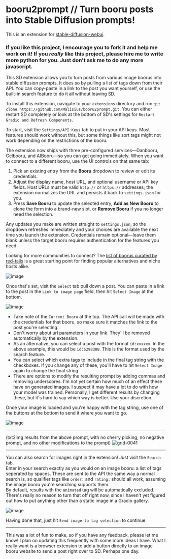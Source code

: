 # booru2prompt // Turn booru posts into Stable Diffusion prompts!

This is an extension for [stable-diffusion-webui](https://github.com/AUTOMATIC1111/stable-diffusion-webui).

### If you like this project, I encourage you to fork it and help me work on it! If you *really* like this project, please hire me to write more python for you. Just don't ask me to do any more javascript.

This SD extension allows you to turn posts from various image boorus into stable diffusion prompts. It does so by pulling a list of tags down from their API. You can copy-paste in a link to the post you want yourself, or use the built-in search feature to do it all without leaving SD.

To install this extension, navigate to your `extensions` directory and run `git clone https://github.com/Malisius/booru2prompt.git`. You can either restart SD completely or look at the bottom of SD's settings for `Restart Gradio and Refresh Components`. 

To start, visit the `Settings/API Keys` tab to put in your API keys. Most features should work without this, but some things like sort tags might not work depending on the restrictions of the booru.

The extension now ships with three pre-configured services—Danbooru, Gelbooru, and AIBooru—so you can get going immediately. When you want to connect to a different booru, use the UI controls on that same tab:

1. Pick an existing entry from the **Booru** dropdown to review or edit its credentials.
2. Adjust the display name, host URL, and optional username or API key fields. Host URLs must be valid `http://` or `https://` addresses; the extension normalizes the URL and persists it back to `settings.json` for you.
3. Press **Save Booru** to update the selected entry, **Add as New Booru** to clone the form into a brand-new slot, or **Remove Booru** if you no longer need the selection.

Any updates you make are written straight to `settings.json`, so the dropdown refreshes immediately and your choices are available the next time you launch the extension. Credentials remain optional—leave them blank unless the target booru requires authentication for the features you need.

Looking for more communities to connect? The [list of boorus curated by red-tails](https://github.com/red-tails/list-of-boorus) is a great starting point for finding popular alternatives and niche hosts alike.
  
![image](https://user-images.githubusercontent.com/6227122/202934555-5eb73c22-aa8c-4757-b122-c47e6b7e7964.png)

Once that's set, visit the `Select` tab pull down a post. You can paste in a link to the post in the `Link to image page` field, then hit `Select Image` at the bottom.  
  
![image](https://user-images.githubusercontent.com/6227122/202934902-a990e190-cb51-451c-89ba-0c61c7ac3cf4.png)
  
- Take note of the `Current Booru` at the top. The API call will be made with the credentials for that booru, so make sure it matches the link to the post you're selecting.
- Don't worry about url parameters in your link. They'll be removed automatically by the extension.
- As an alternative, you can select a post with the format `id:xxxxxx`. In the above axample, this would be `id:5298308`. This is the format used by the search feature.
- You can select which extra tags to include in the final tag string with the checkboxes. If you change any of these, you'll have to hit `Select Image` again to change the final string.
- There are options to modify the resulting prompt by adding commas and removing underscores. I'm not yet certain how much of an effect these have on generated images. I suspect it may have a lot to do with how your model was trained. Personally, I get different results by changing these, but it's hard to say which way is better. Use your discretion.
  
Once your image is loaded and you're happy with the tag string, use one of the buttons at the bottom to send it where you want to go.  
  
  ![image](https://user-images.githubusercontent.com/6227122/202936317-c1d6741a-d6e3-43de-8d83-c6ca78ea92f2.png)
  
---
  
(txt2img results from the above prompt, with no cherry picking, no negative prompt, and no other modifications to the prompt)
![grid-0041](https://user-images.githubusercontent.com/6227122/202936978-4850e02c-cf41-4a23-a0ba-cf33fc78b0e8.png)  

---
   
You can also search for images right in the extension! Just visit the `Search` tab.  
Enter in your search exactly as you would on an image booru: a list of tags seperated by spaces. These are sent to the API the same way a normal search is, so qualifier tags like `order:` and `rating:` should all work, assuming the image booru you're searching supports them.  
By default, results with the `animated` tag will be automatically excluded. There's really no reason to turn that off right now, since I haven't yet figured out how to put anything other than a static image in a Gradio gallery.  
  
![image](https://user-images.githubusercontent.com/6227122/202935945-73aee137-e788-4588-947a-96c84f76cd6e.png)
  
Having done that, just hit `Send image to tag selection` to continue.  
  
---
This was a lot of fun to make, so if you have any feedback, please let me know! I plan on updating this frequently with some more ideas I have. What I really want is a browser extension to add a button directly to an image booru website to send a post right over to SD. Perhaps one day.
